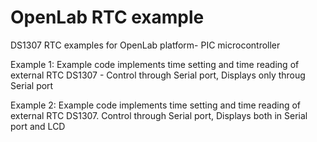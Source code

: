 # OpenLab RTC example
DS1307 RTC examples for OpenLab platform- PIC microcontroller

Example 1: Example code implements time setting and time reading of external RTC DS1307 - Control through Serial port, Displays only throug Serial port

Example 2: Example code implements time setting and time reading of external RTC DS1307. Control through Serial port, Displays both in Serial port and LCD
